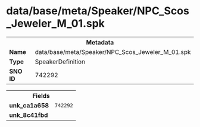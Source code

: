 <h1>data/base/meta/Speaker/NPC_Scos_Jeweler_M_01.spk</h1><table><tr><th colspan="100%">Metadata</th></tr><tr><td><b>Name</b></td><td>data/base/meta/Speaker/NPC_Scos_Jeweler_M_01.spk</td></tr><tr><td><b>Type</b></td><td>SpeakerDefinition</td></tr><tr><td><b>SNO ID</b></td><td>742292</td></tr></table>

<table><tr><th colspan="100%">Fields</th></tr><tr><td><b>unk_ca1a658</b></td><td><code>742292</code></td></tr><tr><td><b>unk_8c41fbd</b></td><td></td></tr></table>

